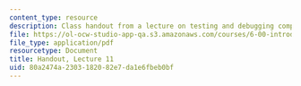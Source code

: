 ```yaml
---
content_type: resource
description: Class handout from a lecture on testing and debugging computer programs.
file: https://ol-ocw-studio-app-qa.s3.amazonaws.com/courses/6-00-introduction-to-computer-science-and-programming-fall-2008/80a2474a2303182082e7da1e6fbeb0bf_lec11.pdf
file_type: application/pdf
resourcetype: Document
title: Handout, Lecture 11
uid: 80a2474a-2303-1820-82e7-da1e6fbeb0bf
---
```


